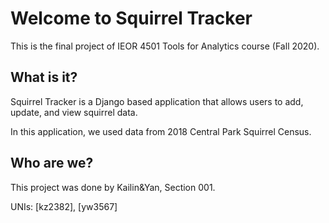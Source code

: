 # Welcome to Squirrel Tracker
This is the final project of IEOR 4501 Tools for Analytics course (Fall 2020).
## What is it?
Squirrel Tracker is a Django based application that allows users to add, update, and view squirrel data.

In this application, we used data from 2018 Central Park Squirrel Census. 
## Who are we?
This project was done by Kailin&Yan, Section 001.

UNIs: [kz2382], [yw3567]
